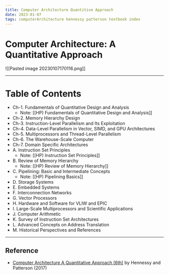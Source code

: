 ```yaml
---
title: Computer Architecture Quantitive Approach
date: 2023-01-07
tags: computerArchitecture hennessy patterson textbook index
---
```


# Computer Architecture: A Quantitative Approach

![[Pasted image 20230107170116.png]]

---

# Table of Contents

- Ch-1. Fundamentals of Quantitative Design and Analysis
	- Note: [[HP) Fundamentals of Quantitative Design and Analysis]]
- Ch-2. Memory Hierarchy Design 
- Ch-3. Instruction-Level Parallelism and Its Exploitation  
- Ch-4. Data-Level Parallelism in Vector, SIMD, and GPU Architectures  
- Ch-5. Multiprocessors and Thread-Level Parallelism  
- Ch-6. The Warehouse-Scale Computer  
- Ch-7. Domain Specific Architectures  
- A. Instruction Set Principles  
	- Note: [[HP) Instruction Set Principles]]
- B. Review of Memory Hierarchy  
	- Note: [[HP) Review of Memory Hierarchy]]
- C. Pipelining: Basic and Intermediate Concepts
	- Note: [[HP) Pipelining Basics]]
- D. Storage Systems  
- E. Embedded Systems  
- F. Interconnection Networks  
- G. Vector Processors  
- H. Hardware and Software for VLIW and EPIC  
- I. Large-Scale Multiprocessors and Scientific Applications  
- J. Computer Arithmetic  
- K. Survey of Instruction Set Architectures  
- L. Advanced Concepts on Address Translation  
- M. Historical Perspectives and References

---
## Reference
- [Computer Architecture A Quantitative Approach (6th)](https://www.elsevier.com/books/computer-architecture/hennessy/978-0-12-811905-1) by Hennessy and Patterson   (2017)